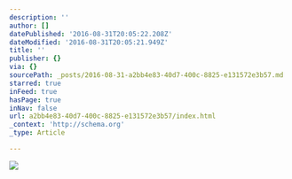 ```yaml
---
description: ''
author: []
datePublished: '2016-08-31T20:05:22.208Z'
dateModified: '2016-08-31T20:05:21.949Z'
title: ''
publisher: {}
via: {}
sourcePath: _posts/2016-08-31-a2bb4e83-40d7-400c-8825-e131572e3b57.md
starred: true
inFeed: true
hasPage: true
inNav: false
url: a2bb4e83-40d7-400c-8825-e131572e3b57/index.html
_context: 'http://schema.org'
_type: Article

---
```

![](https://the-grid-user-content.s3-us-west-2.amazonaws.com/7319d7ea-69ed-478d-bdcb-66b634c65999.jpg)